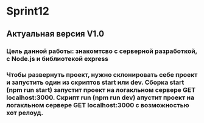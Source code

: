# Sprint12
## Актуальная версия V1.0
### Цель данной работы: знакомтсво с серверной разработкой, с Node.js и библиотекой express
### Чтобы развернуть проект, нужно склонировать себе проект и запустить один из скриптов start или dev. Сборка start (npm run start) запустит проект на логакльном сервере GET localhost:3000. Скрипт run (npm run dev) апустит проект на логакльном сервере GET localhost:3000 с возможностью хот релоуд. 

